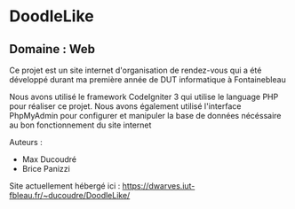 # DoodleLike

## Domaine : Web

Ce projet est un site internet d'organisation de rendez-vous qui a été développé durant ma première année de DUT informatique à Fontainebleau

Nous avons utilisé le framework CodeIgniter 3 qui utilise le language PHP pour réaliser ce projet. 
Nous avons également utilisé l'interface PhpMyAdmin pour configurer et manipuler la base de données nécéssaire au bon fonctionnement du site internet

Auteurs :
- Max Ducoudré
- Brice Panizzi



Site actuellement hébergé ici : 
https://dwarves.iut-fbleau.fr/~ducoudre/DoodleLike/
